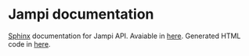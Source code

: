 Jampi documentation
===================

[Sphinx](http://sphinx-doc.org/) documentation for Jampi API. Avaiable in [here](http://docs.jampi.hu/). Generated HTML code in [here](https://github.com/jampi/jampi-docs-website).
